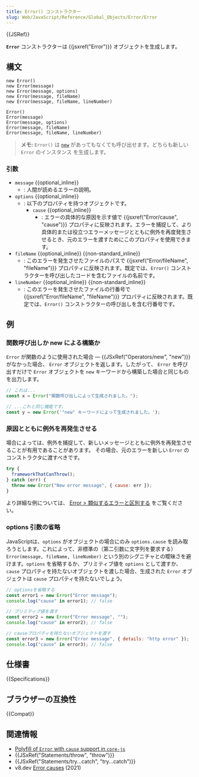 ```yaml
---
title: Error() コンストラクター
slug: Web/JavaScript/Reference/Global_Objects/Error/Error
---
```


{{JSRef}}

**`Error`** コンストラクターは {{jsxref("Error")}} オブジェクトを生成します。

## 構文

```js-nolint
new Error()
new Error(message)
new Error(message, options)
new Error(message, fileName)
new Error(message, fileName, lineNumber)

Error()
Error(message)
Error(message, options)
Error(message, fileName)
Error(message, fileName, lineNumber)
```

> **メモ:** `Error()` は [`new`](/ja/docs/Web/JavaScript/Reference/Operators/new) があってもなくても呼び出せます。どちらも新しい `Error` のインスタンス を生成します。

### 引数

- `message` {{optional_inline}}
  - : 人間が読めるエラーの説明。
- `options` {{optional_inline}}
  - : 以下のプロパティを持つオブジェクトです。
    - `cause` {{optional_inline}}
      - : エラーの具体的な原因を示す値で {{jsxref("Error/cause", "cause")}} プロパティに反映されます。エラーを捕捉して、より具体的または役立つエラーメッセージとともに例外を再度発生させるとき、元のエラーを渡すためにこのプロパティを使用できます。
- `fileName` {{optional_inline}} {{non-standard_inline}}
  - : このエラーを発生させたファイルのパスで {{jsxref("Error/fileName", "fileName")}} プロパティに反映されます。既定では、`Error()` コンストラクターを呼び出したコードを含むファイルの名前です。
- `lineNumber` {{optional_inline}} {{non-standard_inline}}
  - : このエラーを発生させたファイルの行番号で {{jsxref("Error/fileName", "fileName")}} プロパティに反映されます。既定では、`Error()` コンストラクターの呼び出しを含む行番号です。

## 例

### 関数呼び出しか new による構築か

`Error` が関数のように使用された場合 — {{JSxRef("Operators/new", "new")}} がなかった場合、 `Error` オブジェクトを返します。したがって、 `Error` を呼び出すだけで `Error` オブジェクトを `new` キーワードから構築した場合と同じものを出力します。

```js
// これは...
const x = Error("関数呼び出しによって生成されました。");

// ...これと同じ機能です。
const y = new Error('"new" キーワードによって生成されました。');
```

### 原因とともに例外を再発生させる

場合によっては、例外を捕捉して、新しいメッセージとともに例外を再発生させることが有用であることがあります。
その場合、元のエラーを新しい `Error` のコンストラクタに渡すべきです。

```js
try {
  frameworkThatCanThrow();
} catch (err) {
  throw new Error("New error message", { cause: err });
}
```

より詳細な例については、 [Error > 類似するエラーと区別する](/ja/docs/Web/JavaScript/Reference/Global_Objects/Error#類似するエラーと区別する) をご覧ください。

### options 引数の省略

JavaScriptは、`options` がオブジェクトの場合にのみ `options.cause` を読み取ろうとします。これによって、非標準の（第二引数に文字列を要求する） `Error(message, fileName, lineNumber)` という別のシグニチャとの曖昧さを避けます。`options` を省略するか、プリミティブ値を `options` として渡すか、 `cause` プロパティを持たないオブジェクトを渡した場合、生成された `Error` オブジェクトは `cause` プロパティを持たないでしょう。

```js
// optionsを省略する
const error1 = new Error("Error message");
console.log("cause" in error1); // false

// プリミティブ値を渡す
const error2 = new Error("Error message", "");
console.log("cause" in error2); // false

// causeプロパティを持たないオブジェクトを渡す
const error3 = new Error("Error message", { details: "http error" });
console.log("cause" in error3); // false
```

## 仕様書

{{Specifications}}

## ブラウザーの互換性

{{Compat}}

## 関連情報

- [Polyfill of `Error` with `cause` support in `core-js`](https://github.com/zloirock/core-js#ecmascript-error)
- {{JSxRef("Statements/throw", "throw")}}
- {{JSxRef("Statements/try...catch", "try...catch")}}
- v8.dev [Error causes](https://v8.dev/features/error-cause) (2021)
